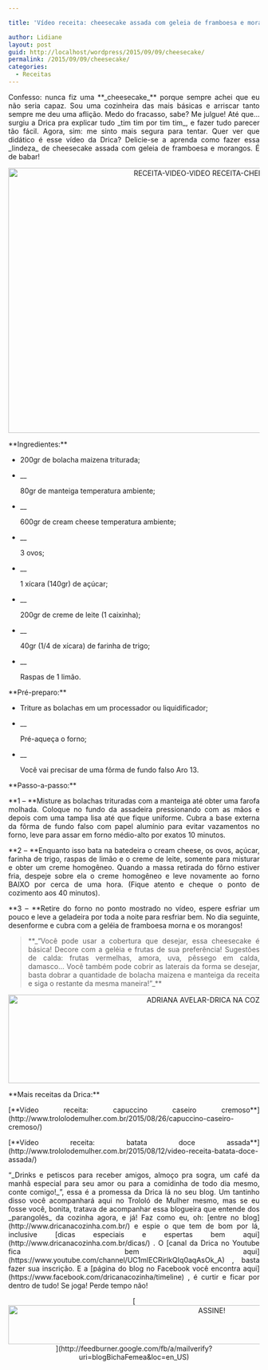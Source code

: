 ```yaml
---

title: 'Vídeo receita: cheesecake assada com geleia de framboesa e morangos'

author: Lidiane
layout: post
guid: http://localhost/wordpress/2015/09/09/cheesecake/
permalink: /2015/09/09/cheesecake/
categories:
  - Receitas
---
```

<p align="justify">
  Confesso: nunca fiz uma **_cheesecake_** porque sempre achei que eu não seria capaz. Sou uma cozinheira das mais básicas e arriscar tanto sempre me deu uma aflição. Medo do fracasso, sabe? Me julgue! Até que… surgiu a Drica pra explicar tudo _tim tim por tim tim_, e fazer tudo parecer tão fácil. Agora, sim: me sinto mais segura para tentar. Quer ver que didático é esse vídeo da Drica? Delicie-se a aprenda como fazer essa _lindeza_ de cheesecake assada com geleia de framboesa e morangos. É de babar!
</p>

<p align="center">
  <a href="http://www.trololodemulher.com.br/blog/wp-content/uploads/2015/09/RECEITA-VIDEO-VIDEO-RECEITA-CHEESECAKE.jpg"><img class="alignnone size-full wp-image-11419" src="http://www.trololodemulher.com.br/blog/wp-content/uploads/2015/09/RECEITA-VIDEO-VIDEO-RECEITA-CHEESECAKE.jpg" alt="RECEITA-VIDEO-VIDEO RECEITA-CHEESECAKE" width="800" height="530" /></a>
</p>

<p align="justify">
  **Ingredientes:**
</p>

  * <p align="justify">
      200gr de bolacha maizena triturada;
    </p>

  * __ <p align="justify">
      80gr de manteiga temperatura ambiente;
    </p>

  * __ <p align="justify">
      600gr de cream cheese temperatura ambiente;
    </p>

  * __ <p align="justify">
      3 ovos;
    </p>

  * __ <p align="justify">
      1 xícara (140gr) de açúcar;
    </p>

  * __ <p align="justify">
      200gr de creme de leite (1 caixinha);
    </p>

  * __ <p align="justify">
      40gr (1/4 de xícara) de farinha de trigo;
    </p>

  * __ <p align="justify">
      Raspas de 1 limão.
    </p>

<p align="justify">
  **Pré-preparo:**
</p>

  * <p align="justify">
      Triture as bolachas em um processador ou liquidificador;
    </p>

  * __ <p align="justify">
      Pré-aqueça o forno;
    </p>

  * __ <p align="justify">
      Você vai precisar de uma fôrma de fundo falso Aro 13.
    </p>

<p align="justify">
  **Passo-a-passo:**
</p>

<p align="justify">
  **1 – **Misture as bolachas trituradas com a manteiga até obter uma farofa molhada. Coloque no fundo da assadeira pressionando com as mãos e depois com uma tampa lisa até que fique uniforme. Cubra a base externa da fôrma de fundo falso com papel alumínio para evitar vazamentos no forno, leve para assar em forno médio-alto por exatos 10 minutos.
</p>

<p align="justify">
  **2 – **Enquanto isso bata na batedeira o cream cheese, os ovos, açúcar, farinha de trigo, raspas de limão e o creme de leite, somente para misturar e obter um creme homogêneo. Quando a massa retirada do fôrno estiver fria, despeje sobre ela o creme homogêneo e leve novamente ao forno BAIXO por cerca de uma hora. (Fique atento e cheque o ponto de cozimento aos 40 minutos).
</p>

<p align="justify">
  **3 – **Retire do forno no ponto mostrado no vídeo, espere esfriar um pouco e leve a geladeira por toda a noite para resfriar bem. No dia seguinte, desenforme e cubra com a geléia de framboesa morna e os morangos!
</p>

> <p align="justify">
>   **_“Você pode usar a cobertura que desejar, essa cheesecake é básica! Decore com a geléia e frutas de sua preferência! Sugestões de calda: frutas vermelhas, amora, uva, pêssego em calda, damasco… Você também pode cobrir as laterais da forma se desejar, basta dobrar a quantidade de bolacha maizena e manteiga da receita e siga o restante da mesma maneira!”_**
> </p>

<p align="center">
</p>

<p align="center">
  <a href="http://www.trololodemulher.com.br/blog/wp-content/uploads/2015/08/ADRIANA-AVELAR-DRICA-NA-COZINHA.jpg"><img class="alignnone size-full wp-image-11291" src="http://www.trololodemulher.com.br/blog/wp-content/uploads/2015/08/ADRIANA-AVELAR-DRICA-NA-COZINHA.jpg" alt="ADRIANA AVELAR-DRICA NA COZINHA" width="800" height="177" /></a>
</p>

<p align="justify">
  **Mais receitas da Drica:**
</p>

<p align="justify">
  [**Vídeo receita: capuccino caseiro cremoso**](http://www.trololodemulher.com.br/2015/08/26/capuccino-caseiro-cremoso/) 
</p>

<p align="justify">
  [**Vídeo receita: batata doce assada**](http://www.trololodemulher.com.br/2015/08/12/video-receita-batata-doce-assada/) 
</p>

<p align="justify">
  “_Drinks e petiscos para receber amigos, almoço pra sogra, um café da manhã especial para seu amor ou para a comidinha de todo dia mesmo, conte comigo!_”, essa é a promessa da Drica lá no seu blog. Um tantinho disso você acompanhará aqui no Trololó de Mulher mesmo, mas se eu fosse você, bonita, tratava de acompanhar essa blogueira que entende dos _parangolés_ da cozinha agora, e já! Faz como eu, oh: [entre no blog](http://www.dricanacozinha.com.br/)  e espie o que tem de bom por lá, inclusive [dicas especiais e espertas bem aqui](http://www.dricanacozinha.com.br/dicas/) . O [canal da Drica no Youtube fica bem aqui](https://www.youtube.com/channel/UC1mIECRirlkQIq0aqAsOk_A) , basta fazer sua inscrição. E a [página do blog no Facebook você encontra aqui](https://www.facebook.com/dricanacozinha/timeline) , é curtir e ficar por dentro de tudo! Se joga! Perde tempo não!
</p>

<p align="center">
  [<img class="alignnone size-full wp-image-10439" src="http://www.trololodemulher.com.br/blog/wp-content/uploads/2014/09/ASSINE.png" alt="ASSINE!" width="800" height="78" />](http://feedburner.google.com/fb/a/mailverify?uri=blogBichaFemea&loc=en_US) 
</p>

<p align="justify">